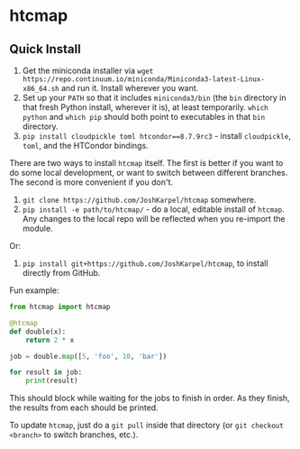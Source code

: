 # htcmap


## Quick Install

1. Get the miniconda installer via `wget https://repo.continuum.io/miniconda/Miniconda3-latest-Linux-x86_64.sh` and run it.
   Install wherever you want.
1. Set up your `PATH` so that it includes `miniconda3/bin` (the `bin` directory in that fresh Python install, wherever it is), at least temporarily.
   `which python` and `which pip` should both point to executables in that `bin` directory.
1. `pip install cloudpickle toml htcondor==8.7.9rc3` - install `cloudpickle`, `toml`, and the HTCondor bindings.

There are two ways to install `htcmap` itself.
The first is better if you want to do some local development, or want to switch between different branches.
The second is more convenient if you don't.

1. `git clone https://github.com/JoshKarpel/htcmap` somewhere.
1. `pip install -e path/to/htcmap/` - do a local, editable install of `htcmap`.
   Any changes to the local repo will be reflected when you re-import the module.

Or:

1. `pip install git+https://github.com/JoshKarpel/htcmap`, to install directly from GitHub.

Fun example:
```python
from htcmap import htcmap

@htcmap
def double(x):
    return 2 * x

job = double.map([5, 'foo', 10, 'bar'])

for result in job:
    print(result)
```
This should block while waiting for the jobs to finish in order.
As they finish, the results from each should be printed.

To update `htcmap`, just do a `git pull` inside that directory (or `git checkout <branch>` to switch branches, etc.).
